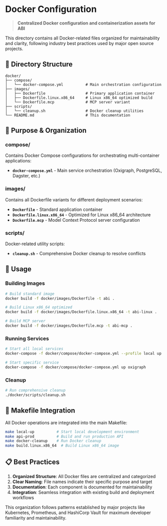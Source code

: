 # Docker Configuration

> **Centralized Docker configuration and containerization assets for ABI**

This directory contains all Docker-related files organized for maintainability and clarity, following industry best practices used by major open source projects.

## 📁 Directory Structure

```
docker/
├── compose/
│   └── docker-compose.yml          # Main orchestration configuration
├── images/
│   ├── Dockerfile                  # Primary application container
│   ├── Dockerfile.linux.x86_64     # Linux x86_64 optimized build
│   └── Dockerfile.mcp              # MCP server variant
├── scripts/
│   └── cleanup.sh                  # Docker cleanup utilities
└── README.md                       # This documentation
```

## 🎯 Purpose & Organization

### **compose/**
Contains Docker Compose configurations for orchestrating multi-container applications:
- **`docker-compose.yml`** - Main service orchestration (Oxigraph, PostgreSQL, Dagster, etc.)

### **images/**
Contains all Dockerfile variants for different deployment scenarios:
- **`Dockerfile`** - Standard application container
- **`Dockerfile.linux.x86_64`** - Optimized for Linux x86_64 architecture
- **`Dockerfile.mcp`** - Model Context Protocol server configuration

### **scripts/**
Docker-related utility scripts:
- **`cleanup.sh`** - Comprehensive Docker cleanup to resolve conflicts

## 🚀 Usage

### Building Images
```bash
# Build standard image
docker build -f docker/images/Dockerfile -t abi .

# Build Linux x86_64 optimized
docker build -f docker/images/Dockerfile.linux.x86_64 -t abi-linux .

# Build MCP server
docker build -f docker/images/Dockerfile.mcp -t abi-mcp .
```

### Running Services
```bash
# Start all local services
docker-compose -f docker/compose/docker-compose.yml --profile local up -d

# Start specific service
docker-compose -f docker/compose/docker-compose.yml up oxigraph
```

### Cleanup
```bash
# Run comprehensive cleanup
./docker/scripts/cleanup.sh
```

## 🔧 Makefile Integration

All Docker operations are integrated into the main Makefile:

```bash
make local-up          # Start local development environment
make api-prod          # Build and run production API
make docker-cleanup    # Run Docker cleanup
make build.linux.x86_64  # Build Linux x86_64 image
```

## 📋 Best Practices

1. **Organized Structure**: All Docker files are centralized and categorized
2. **Clear Naming**: File names indicate their specific purpose and target
3. **Documentation**: Each component is documented for maintainability
4. **Integration**: Seamless integration with existing build and deployment workflows

This organization follows patterns established by major projects like Kubernetes, Prometheus, and HashiCorp Vault for maximum developer familiarity and maintainability.
